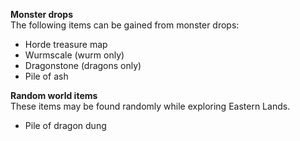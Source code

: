 ---
---
**Monster drops**  
The following items can be gained from monster drops:

*   Horde treasure map
*   Wurmscale (wurm only)
*   Dragonstone (dragons only)
*   Pile of ash

**Random world items**  
These items may be found randomly while exploring Eastern Lands.

*   Pile of dragon dung